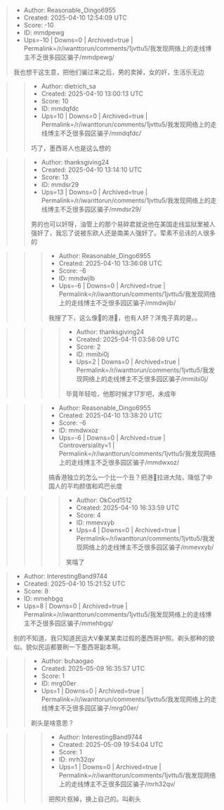 > - Author: Reasonable_Dingo6955
> - Created: 2025-04-10 12:54:09 UTC
> - Score: -10
> - ID: mmdpewg
> - Ups=-10 | Downs=0 | Archived=true | Permalink=/r/iwanttorun/comments/1jvttu5/我发现网络上的走线博主不乏很多园区骗子/mmdpewg/
>
> 我也想干这生意，把他们骗过来之后，男的卖掉，女的奸，生活乐无边

>> - Author: dietrich_sa
>> - Created: 2025-04-10 13:00:13 UTC
>> - Score: 10
>> - ID: mmdqfdc
>> - Ups=10 | Downs=0 | Archived=true | Permalink=/r/iwanttorun/comments/1jvttu5/我发现网络上的走线博主不乏很多园区骗子/mmdqfdc/
>>
>> 巧了，墨西哥人也是这么想的

>> - Author: thanksgiving24
>> - Created: 2025-04-10 13:14:10 UTC
>> - Score: 13
>> - ID: mmdsr29
>> - Ups=13 | Downs=0 | Archived=true | Permalink=/r/iwanttorun/comments/1jvttu5/我发现网络上的走线博主不乏很多园区骗子/mmdsr29/
>>
>> 男的也可以奸呀，油管上的那个易碎君就说他在美国走线监狱里被人强奸了，我忘了说被东欧人还是南美人强奸了。荤素不忌讳的人很多的

>>> - Author: Reasonable_Dingo6955
>>> - Created: 2025-04-10 13:36:08 UTC
>>> - Score: -6
>>> - ID: mmdwjlb
>>> - Ups=-6 | Downs=0 | Archived=true | Permalink=/r/iwanttorun/comments/1jvttu5/我发现网络上的走线博主不乏很多园区骗子/mmdwjlb/
>>>
>>> 我搜了下，这么像🐒的港🐒，也有人奸？洋鬼子真的是。。

>>>> - Author: thanksgiving24
>>>> - Created: 2025-04-11 03:56:09 UTC
>>>> - Score: 2
>>>> - ID: mmibi0j
>>>> - Ups=2 | Downs=0 | Archived=true | Permalink=/r/iwanttorun/comments/1jvttu5/我发现网络上的走线博主不乏很多园区骗子/mmibi0j/
>>>>
>>>> 毕竟年轻哈，他那时候才17岁吧，未成年

>>> - Author: Reasonable_Dingo6955
>>> - Created: 2025-04-10 13:38:20 UTC
>>> - Score: -6
>>> - ID: mmdwxoz
>>> - Ups=-6 | Downs=0 | Archived=true | Controversiality=1 | Permalink=/r/iwanttorun/comments/1jvttu5/我发现网络上的走线博主不乏很多园区骗子/mmdwxoz/
>>>
>>> 搞香港独立的怎么一个比一个丑？把港🐒拉进大陆，降低了中国人的平均颜值和鸡巴长度

>>>> - Author: OkCod1512
>>>> - Created: 2025-04-10 16:33:59 UTC
>>>> - Score: 4
>>>> - ID: mmevxyb
>>>> - Ups=4 | Downs=0 | Archived=true | Permalink=/r/iwanttorun/comments/1jvttu5/我发现网络上的走线博主不乏很多园区骗子/mmevxyb/
>>>>
>>>> 笑嘻了

> - Author: InterestingBand9744
> - Created: 2025-04-10 15:21:52 UTC
> - Score: 8
> - ID: mmehbgq
> - Ups=8 | Downs=0 | Archived=true | Permalink=/r/iwanttorun/comments/1jvttu5/我发现网络上的走线博主不乏很多园区骗子/mmehbgq/
>
> 别的不知道，我只知道民运大V秦某某卖过假的墨西哥护照。剃头那种的貌似。貌似民运都要刷一下墨西哥副本啊。

>> - Author: buhaogao
>> - Created: 2025-05-09 16:35:57 UTC
>> - Score: 1
>> - ID: mrg00er
>> - Ups=1 | Downs=0 | Archived=true | Permalink=/r/iwanttorun/comments/1jvttu5/我发现网络上的走线博主不乏很多园区骗子/mrg00er/
>>
>> 剃头是啥意思？

>>> - Author: InterestingBand9744
>>> - Created: 2025-05-09 19:54:04 UTC
>>> - Score: 1
>>> - ID: mrh32qv
>>> - Ups=1 | Downs=0 | Archived=true | Permalink=/r/iwanttorun/comments/1jvttu5/我发现网络上的走线博主不乏很多园区骗子/mrh32qv/
>>>
>>> 把照片抠掉，换上自己的。叫剃头
